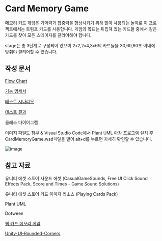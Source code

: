 # Card Memory Game
메모리 카드 게임은 기억력과 집중력을 향상시키기 위해 많이 사용되는 놀이로 이 프로젝트에서는 트럼프 카드를 사용합니다. 게임의 목표는 뒤집혀 있는 카드들 중에서 같은 카드를 찾아 모든 스테이지를 클리어해야 합니다.

stage는 총 3단계로 구성되어 있으며 2x2,2x4,3x6의 카드들을 30,60,90초 이내에 맞춰야 클리어할 수 있습니다.

## 작성 문서
[Flow Chart](https://www.figma.com/design/gUshCJs6mz4XU4rHe9u1Hc/GameSpringCardGameProject?m=auto&t=EUN5i0E939H7R5B3-1)

[기능 명세서](https://www.notion.so/1253388ddf034046867eb3d2de961d7e?pvs=4)

[테스트 시나리오](https://www.figma.com/design/gUshCJs6mz4XU4rHe9u1Hc/GameSpringCardGameProject?m=auto&t=EUN5i0E939H7R5B3-6)

[테스트 결과](https://youtu.be/XxF_JaCMVJY)

클래스 다이어그램

이미지 파일도 첨부 & Visual Studio Code에서 Plant UML 확장 프로그램 설치 후 CardMemoryGame.wsd파일을 열어 alt+d를 누르면 자세히 확인할 수 있습니다.

![image](https://github.com/leejihoo/GameSpringCardMemoryGame/assets/49175599/7fc9267a-35ae-4ef4-9a07-3bfd5adc35f1)

## 참고 자료

유니티 에셋 스토어 사운드 에셋 (CasualGameSounds, Free UI Click Sound Effects Pack, Score and Times - Game Sound Solutions)

유니티 에셋 스토어 카드 이미지 리소스 (Playing Cards Pack)

Plant UML

Dotween

[웹 카드 메모리 게임](https://www.helpfulgames.com/subjects/brain-training/memory.html)

[Unity-UI-Rounded-Corners](https://github.com/kirevdokimov/Unity-UI-Rounded-Corners)


